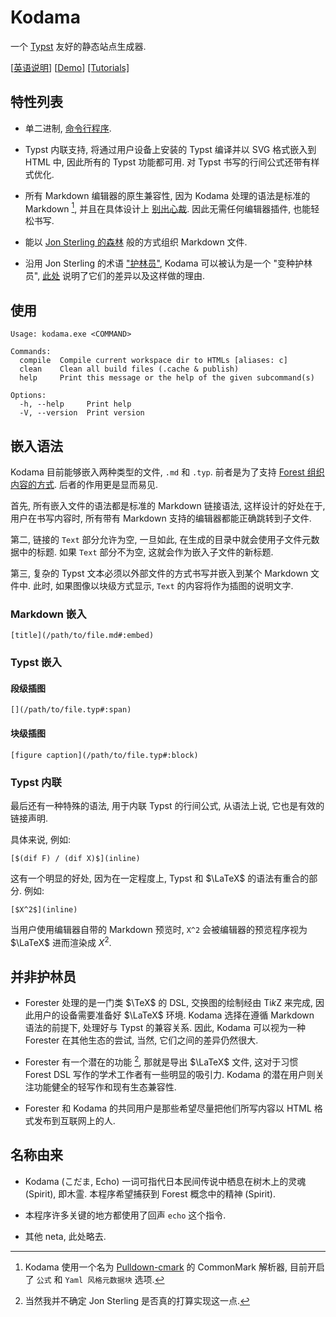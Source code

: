 
# Kodama

一个 [Typst](https://github.com/typst/typst) 友好的静态站点生成器. 

[[英语说明](./README.md)] [[Demo](https://kokic.github.io)] [[Tutorials]](https://kokic.github.io/tutorials)

## 特性列表

- 单二进制, [命令行程序](#使用). 

- Typst 内联支持, 将通过用户设备上安装的 Typst 编译并以 SVG 格式嵌入到 HTML 中, 因此所有的 Typst 功能都可用. 对 Typst 书写的行间公式还带有样式优化. 

- 所有 Markdown 编辑器的原生兼容性, 因为 Kodama 处理的语法是标准的 Markdown [^markdown-syntax], 并且在具体设计上 [别出心裁](#嵌入语法). 因此无需任何编辑器插件, 也能轻松书写. 

- 能以 [Jon Sterling 的森林](https://www.jonmsterling.com/foreign-forester-tfmt-000V.xml) 般的方式组织 Markdown 文件. 

- 沿用 Jon Sterling 的术语 ["护林员"](https://www.jonmsterling.com/foreign-forester-index.xml), Kodama 可以被认为是一个 "变种护林员", [此处](#并非护林员) 说明了它们的差异以及这样做的理由. 

## 使用

```
Usage: kodama.exe <COMMAND>

Commands:
  compile  Compile current workspace dir to HTMLs [aliases: c]
  clean    Clean all build files (.cache & publish)
  help     Print this message or the help of the given subcommand(s)

Options:
  -h, --help     Print help
  -V, --version  Print version
```

## 嵌入语法

Kodama 目前能够嵌入两种类型的文件, `.md` 和 `.typ`. 前者是为了支持 [Forest 组织内容的方式](https://www.jonmsterling.com/foreign-forester-tfmt-0001.xml). 后者的作用更是显而易见.  

首先, 所有嵌入文件的语法都是标准的 Markdown 链接语法, 这样设计的好处在于, 用户在书写内容时, 所有带有 Markdown 支持的编辑器都能正确跳转到子文件. 

第二, 链接的 `Text` 部分允许为空, 一旦如此, 在生成的目录中就会使用子文件元数据中的标题. 如果 `Text` 部分不为空, 这就会作为嵌入子文件的新标题. 

第三, 复杂的 Typst 文本必须以外部文件的方式书写并嵌入到某个 Markdown 文件中. 此时, 如果图像以块级方式显示, `Text` 的内容将作为插图的说明文字. 

### Markdown 嵌入

```
[title](/path/to/file.md#:embed)
```

### Typst 嵌入

#### 段级插图

```
[](/path/to/file.typ#:span)
```

#### 块级插图

```
[figure caption](/path/to/file.typ#:block)
```

### Typst 内联

最后还有一种特殊的语法, 用于内联 Typst 的行间公式, 从语法上说, 它也是有效的链接声明. 

具体来说, 例如: 

```
[$(dif F) / (dif X)$](inline)
```

这有一个明显的好处, 因为在一定程度上, Typst 和 $\LaTeX$ 的语法有重合的部分. 例如: 

```
[$X^2$](inline)
```

当用户使用编辑器自带的 Markdown 预览时, `X^2` 会被编辑器的预览程序视为 $\LaTeX$ 进而渲染成 $X^2$. 

## 并非护林员

- Forester 处理的是一门类 $\TeX$ 的 DSL, 交换图的绘制经由 Ti*k*Z 来完成, 因此用户的设备需要准备好 $\LaTeX$ 环境. Kodama 选择在遵循 Markdown 语法的前提下, 处理好与 Typst 的兼容关系. 因此, Kodama 可以视为一种 Forester 在其他生态的尝试, 当然, 它们之间的差异仍然很大. 

- Forester 有一个潜在的功能 [^not-sure], 那就是导出 $\LaTeX$ 文件, 这对于习惯 Forest DSL 写作的学术工作者有一些明显的吸引力. Kodama 的潜在用户则关注功能健全的轻写作和现有生态兼容性. 

- Forester 和 Kodama 的共同用户是那些希望尽量把他们所写内容以 HTML 格式发布到互联网上的人. 

## 名称由来

- Kodama (こだま, Echo) 一词可指代日本民间传说中栖息在树木上的灵魂 (Spirit), 即木霊. 本程序希望捕获到 Forest 概念中的精神 (Spirit). 

- 本程序许多关键的地方都使用了回声 `echo` 这个指令. 

- 其他 neta, 此处略去.  

[^markdown-syntax]: Kodama 使用一个名为 [Pulldown-cmark](https://github.com/pulldown-cmark/pulldown-cmark) 的 CommonMark 解析器, 目前开启了 `公式` 和 `Yaml 风格元数据块` 选项. 

[^not-sure]: 当然我并不确定 Jon Sterling 是否真的打算实现这一点. 


